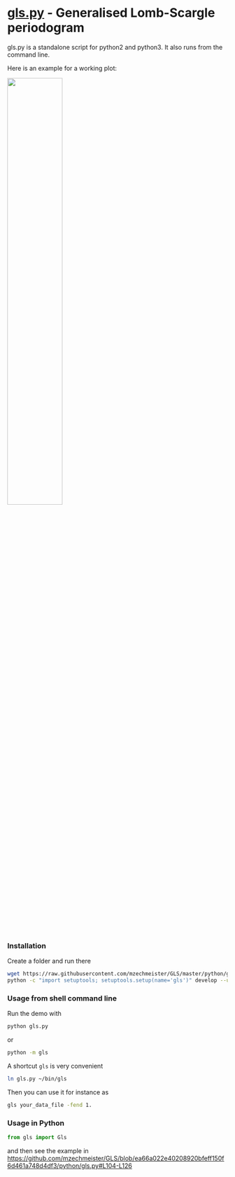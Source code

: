# [gls.py](gls.py) - Generalised Lomb-Scargle periodogram

gls.py is a standalone script for python2 and python3. It also runs from the command line.

Here is an example for a working plot:

<img src="demo_gls.png" width="50%"/>

### Installation

Create a folder and run there
```bash
wget https://raw.githubusercontent.com/mzechmeister/GLS/master/python/gls.py
python -c "import setuptools; setuptools.setup(name='gls')" develop --user
```


### Usage from shell command line
Run the demo with
```bash
python gls.py
```
or
```bash
python -m gls
```

A shortcut `gls` is very convenient
```bash
ln gls.py ~/bin/gls
```
Then you can use it for instance as
```bash
gls your_data_file -fend 1.
```

### Usage in Python
```python
from gls import Gls
```
and then see the example in
https://github.com/mzechmeister/GLS/blob/ea66a022e40208920bfeff150f6d461a748d4df3/python/gls.py#L104-L126
